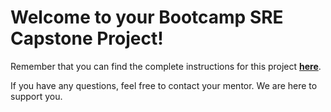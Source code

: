 # Welcome to your Bootcamp SRE Capstone Project!

Remember that you can find the complete instructions for this project **[here](https://classroom.google.com/w/NTQyMDcxOTEwMzMw/tc/NTQyMDcxOTEwMzQ0)**.

If you have any questions, feel free to contact your mentor. We are here to support you.

